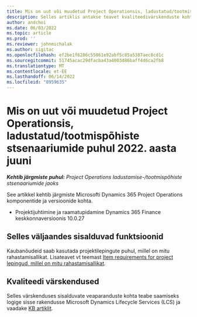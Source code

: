 ```yaml
---
title: Mis on uut või muudetud Project Operationsis, ladustatud/tootmispõhiste stsenaariumide puhul 2022. aasta juuni
description: Selles artiklis antakse teavet kvaliteedivärskenduste kohta, mis on saadaval project Operationsi 2022. aasta juuni väljaandes ladustatud/tootmispõhiste stsenaariumide jaoks.
author: andchoi
ms.date: 06/03/2022
ms.topic: article
ms.prod: ''
ms.reviewer: johnmichalak
ms.author: sigitac
ms.openlocfilehash: ef2be1f6286c55861e92abf5c85a5387aec8cd1c
ms.sourcegitcommit: 51745acac29dfacba43a4003d86baff4d6ca2fb8
ms.translationtype: MT
ms.contentlocale: et-EE
ms.lasthandoff: 06/14/2022
ms.locfileid: "8959635"
---
```

# <a name="whats-new-or-changed-in-project-operations-june-2022-for-stockedproduction-based-scenarios"></a>Mis on uut või muudetud Project Operationsis, ladustatud/tootmispõhiste stsenaariumide puhul 2022. aasta juuni

_**Kehtib järgmiste puhul:** Project Operations ladustamise-/tootmispõhiste stsenaariumide jaoks_

See artikkel kehtib järgmiste Microsofti Dynamics 365 Project Operations komponentide ja versioonide kohta.

- Projektijuhtimine ja raamatupidamine Dynamics 365 Finance keskkonnaversioonis 10.0.27

## <a name="features-included-in-this-release"></a>Selles väljaandes sisalduvad funktsioonid

Kaubanõudeid saab kasutada projektilepingute puhul, millel on mitu rahastamisallikat. Lisateavet vt teemast [Item requirements for project lepingud, millel on mitu rahastamisallikat](/multiple-funding-sources-item-req.md).

## <a name="quality-updates"></a>Kvaliteedi värskendused

Selles värskenduses sisalduvate veaparanduste kohta teabe saamiseks logige sisse rakendusse Microsoft Dynamics Lifecycle Services (LCS) ja vaadake [KB artiklit](https://fix.lcs.dynamics.com/Issue/Details?bugId=673271).
